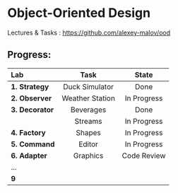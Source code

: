 # Object-Oriented Design

Lectures & Tasks : https://github.com/alexey-malov/ood

## Progress:

| Lab              | Task            | State       |
|:---------------- |:---------------:|:-----------:|
| **1. Strategy**  | Duck Simulator  | Done        |
| **2. Observer**  | Weather Station | In Progress |
| **3. Decorator** | Beverages       | Done        |
|                  | Streams         | In Progress |
| **4. Factory**   | Shapes          | In Progress |
| **5. Command**   | Editor          | In Progress |
| **6. Adapter**   | Graphics        | Code Review |
| ...              |                 |             |
| **9**            |                 |             |
